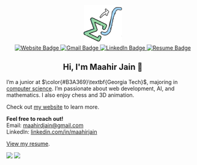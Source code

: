 <div id="header" align="center">
  <img src="./logo.png" width="100"/>
</div>

<div id="badges" align="center">
  <a href="https://maahirjain.github.io/">
    <img src="https://img.shields.io/badge/Website-orange?logo=googleearth&logoColor=white&style=for-the-badge" alt="Website Badge"/>
  </a>

  <a href="mailto:maahirdjain@gmail.com">
    <img src="https://img.shields.io/badge/Gmail-red?logo=gmail&logoColor=white&style=for-the-badge" alt="Gmail Badge"/>
  </a>

  <a href="https://www.linkedin.com/in/maahirjain/">
    <img src="https://img.shields.io/badge/LinkedIn-blue?logo=linkedin&logoColor=white&style=for-the-badge" alt="LinkedIn Badge"/>
  </a>

  <a href="https://maahirjain.github.io/assets/pdfs/Maahir_Jain_Resume.pdf">
    <img src="https://img.shields.io/badge/Resume-green?logo=googledocs&logoColor=white&style=for-the-badge" alt="Resume Badge"/>
  </a>
</div>

<h2 align="center">Hi, I'm Maahir Jain 👋</h2>

I’m a junior at $\color{#B3A369}\textbf{Georgia Tech}$, majoring in [computer science](https://www.cc.gatech.edu/). I’m passionate about web development, AI, and mathematics. I also enjoy chess and 3D animation.

Check out [my website](https://maahirjain.github.io) to learn more.

**Feel free to reach out!**<br>
Email: [maahirdjain@gmail.com](mailto:maahirdjain@gmail.com)<br>
LinkedIn: [linkedin.com/in/maahirjain](http://linkedin.com/in/maahirjain)

[View my resume](https://maahirjain.github.io/assets/pdfs/Maahir_Jain_Resume.pdf).

<p float="left">
  <img src="http://github-readme-streak-stats.herokuapp.com?user=maahirjain&theme=dark&background=000000" height="150" />
  <img src="https://github-readme-stats.vercel.app/api/top-langs/?username=maahirjain&layout=compact&theme=vision-friendly-dark" height="150" /> 
</p>



